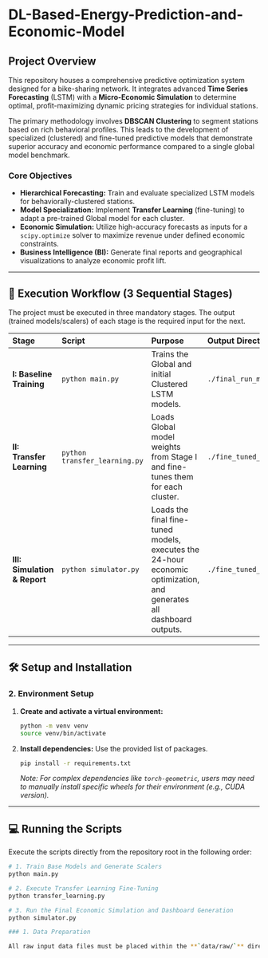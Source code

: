 # DL-Based-Energy-Prediction-and-Economic-Model
## Project Overview

This repository houses a comprehensive predictive optimization system designed for a bike-sharing network. It integrates advanced **Time Series Forecasting** (LSTM) with a **Micro-Economic Simulation** to determine optimal, profit-maximizing dynamic pricing strategies for individual stations.

The primary methodology involves **DBSCAN Clustering** to segment stations based on rich behavioral profiles. This leads to the development of specialized (clustered) and fine-tuned predictive models that demonstrate superior accuracy and economic performance compared to a single global model benchmark.

### Core Objectives
* **Hierarchical Forecasting:** Train and evaluate specialized LSTM models for behaviorally-clustered stations.
* **Model Specialization:** Implement **Transfer Learning** (fine-tuning) to adapt a pre-trained Global model for each cluster.
* **Economic Simulation:** Utilize high-accuracy forecasts as inputs for a `scipy.optimize` solver to maximize revenue under defined economic constraints.
* **Business Intelligence (BI):** Generate final reports and geographical visualizations to analyze economic profit lift.

---

## 🚀 Execution Workflow (3 Sequential Stages)

The project must be executed in three mandatory stages. The output (trained models/scalers) of each stage is the required input for the next.

| Stage | Script | Purpose | Output Directory |
| :--- | :--- | :--- | :--- |
| **I: Baseline Training** | `python main.py` | Trains the Global and initial Clustered LSTM models. | `./final_run_models_no_lag/` |
| **II: Transfer Learning** | `python transfer_learning.py` | Loads Global model weights from Stage I and fine-tunes them for each cluster. | `./fine_tuned_models/` |
| **III: Simulation & Report** | `python simulator.py` | Loads the final fine-tuned models, executes the 24-hour economic optimization, and generates all dashboard outputs. | `./fine_tuned_reports/` |

---

## 🛠️ Setup and Installation
### 2. Environment Setup

1.  **Create and activate a virtual environment:**
    ```bash
    python -m venv venv
    source venv/bin/activate
    ```

2.  **Install dependencies:** Use the provided list of packages.
    ```bash
    pip install -r requirements.txt
    ```

    *Note: For complex dependencies like `torch-geometric`, users may need to manually install specific wheels for their environment (e.g., CUDA version).*

---

## 💻 Running the Scripts

Execute the scripts directly from the repository root in the following order:

```bash
# 1. Train Base Models and Generate Scalers
python main.py

# 2. Execute Transfer Learning Fine-Tuning
python transfer_learning.py

# 3. Run the Final Economic Simulation and Dashboard Generation
python simulator.py

### 1. Data Preparation

All raw input data files must be placed within the **`data/raw/`** director
